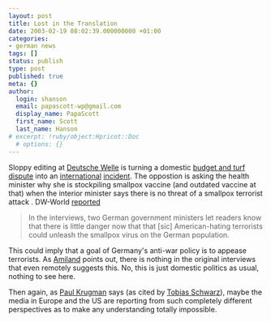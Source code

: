 ```yaml
---
layout: post
title: Lost in the Translation
date: 2003-02-19 08:02:39.000000000 +01:00
categories:
- german news
tags: []
status: publish
type: post
published: true
meta: {}
author:
  login: shanson
  email: papascott-wp@gmail.com
  display_name: PapaScott
  first_name: Scott
  last_name: Hanson
# excerpt: !ruby/object:Hpricot::Doc
  # options: {}
---
```

<p>Sloppy editing at <a href="http://www.dw-world.de/english">Deutsche Welle</a> is turning a domestic <a title="ABC News: Germany Says Smallpox Report Exaggerated" href="http://abcnews.go.com/wire/World/ap20030216_1608.html">budget and turf dispute</a> into an <a href="http://talkingpointsmemo.com/feb0303.html#021803121pm">international</a> <a href="http://www.andrewsullivan.com/index.php?dish_inc=archives/2003_02_16_dish_archive.html#90339870">incident</a>. The oppostion is asking the health minister why she is stockpiling smallpox vaccine (and outdated vaccine at that) when the interior minister says there is no threat of a smallpox terrorist attack . DW-World <a title="DW-World: Ministers Play Down Threat of Smallpox Attack" href="http://www.dw-world.de/english/0,3367,1430_A_781802_1_A,00.html">reported</a></p>
<blockquote><p>In the interviews, two German government ministers let readers know that there is little danger now that that [sic] American-hating terrorists could unleash the smallpox virus on the German population.</p></blockquote>
<p>This could imply that a goal of Germany's anti-war policy is to appease terrorists. As <a title="Amiland" href="http://amiland.blogspot.com/2003_02_16_amiland_archive.html#89333861">Amiland</a> points out, there is nothing in the original interviews that even remotely suggests this. No, this is just domestic politics as usual, nothing to see here.</p>
<p>Then again, as <a title="NY Times Op-Ed: Behind the Great Divide" href="http://www.nytimes.com/2003/02/18/opinion/18KRUG.html">Paul Krugman</a> says (as cited by <a href="http://tschwarz.blogspot.com/2003_02_16_tschwarz_archive.html#%20%20%20%20%20%20%20%20%20%20%20%20%20%20%20%20%20%20%20%20%20%20%20%2089343424">Tobias Schwarz</a>), maybe the media in Europe and the US are reporting from such completely different perspectives as to make any understanding totally impossible.</p>
